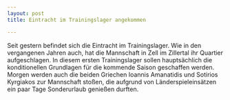 ```yaml
---
layout: post
title: Eintracht im Trainingslager angekommen

---
```


Seit gestern befindet sich die Eintracht im Trainingslager. Wie in den vergangenen Jahren auch, hat die Mannschaft in Zell im Zillertal ihr Quartier aufgeschlagen. In diesem ersten Trainingslager sollen hauptsächlich die konditionellen Grundlagen für die kommende Saison geschaffen werden. Morgen werden auch die beiden Griechen Ioannis Amanatidis und Sotirios Kyrgiakos zur Mannschaft stoßen, die aufgrund von Länderspieleinsätzen ein paar Tage Sonderurlaub genießen durften.


